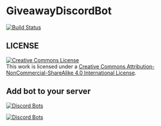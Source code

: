# GiveawayDiscordBot
[![Build Status](https://travis-ci.com/megoRU/GiveawayDiscordBot.svg?branch=master)](https://travis-ci.com/megoRU/GiveawayDiscordBot)

## LICENSE

<a rel="license" href="http://creativecommons.org/licenses/by-nc-sa/4.0/"><img alt="Creative Commons License" style="border-width:0" src="https://i.creativecommons.org/l/by-nc-sa/4.0/88x31.png" /></a><br />This work is licensed under a <a rel="license" href="http://creativecommons.org/licenses/by-nc-sa/4.0/">Creative Commons Attribution-NonCommercial-ShareAlike 4.0 International License</a>.


## Add bot to your server
[![Discord Bots](https://top.gg/api/widget/servers/808277484524011531.svg)](https://top.gg/bot/808277484524011531)

[![Discord Bots](https://top.gg/api/widget/808277484524011531.svg)](https://top.gg/bot/808277484524011531)